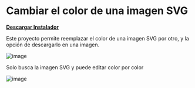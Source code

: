 # Cambiar el color de una imagen SVG

 [**Descargar Instalador**](https://github.com/JuanDiegogit/CambiarColorImagenSVG/files/6467584/ImagenSVG.zip)


Este proyecto permite reemplazar el color de una imagen SVG por otro, y la opción de descargarlo en una imagen.

![image](https://user-images.githubusercontent.com/65135568/117901905-f11ace80-b291-11eb-9c72-e710ba5e67f3.png)

Solo busca la imagen SVG y puede editar color por color

![image](https://user-images.githubusercontent.com/65135568/117901971-1c052280-b292-11eb-895e-00f5c8626dae.png)



